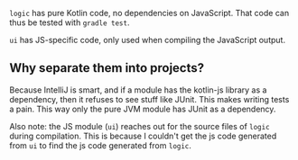 `logic` has pure Kotlin code, no dependencies on JavaScript. That code can thus be tested with `gradle test`.

`ui` has JS-specific code, only used when compiling the JavaScript output.

## Why separate them into projects?

Because IntelliJ is smart, and if a module has the kotlin-js library as a dependency, then it refuses to see stuff like JUnit. This makes writing tests a pain. This way only the pure JVM module has JUnit as a dependency.

Also note: the JS module (`ui`) reaches out for the source files of `logic` during compilation. This is because I couldn't get the js code generated from `ui` to find the js code generated from `logic`.
